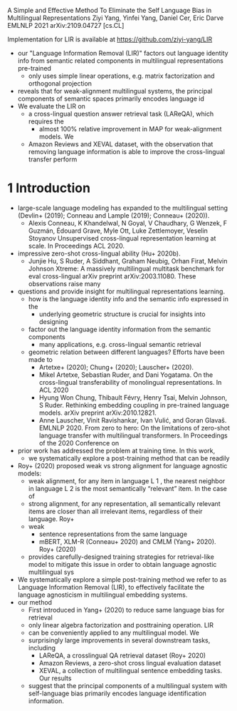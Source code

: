 A Simple and Effective Method To Eliminate the Self Language Bias in Multilingual Representations
Ziyi Yang, Yinfei Yang, Daniel Cer, Eric Darve
EMLNLP 2021 arXiv:2109.04727 [cs.CL]

Implementation for LIR is available at https://github.com/ziyi-yang/LIR

* our "Language Information Removal (LIR)" factors out language identity info
  from semantic related components in multilingual representations pre-trained
  * only uses simple linear operations, 
    e.g. matrix factorization and orthogonal projection
* reveals that for weak-alignment multilingual systems, 
  the principal components of semantic spaces primarily encodes language id
* We evaluate the LIR on 
  * a cross-lingual question answer retrieval task (LAReQA), which requires the
    * almost 100% relative improvement in MAP for weak-alignment models.  We
  * Amazon Reviews and XEVAL dataset, with the observation that removing
    language information is able to improve the cross-lingual transfer perform

# 1 Introduction

* large-scale language modeling has expanded to the multilingual setting
  (Devlin+ (2019); Conneau and Lample (2019); Conneau+ (2020)).  
  * Alexis Conneau, K Khandelwal, N Goyal, V Chaudhary, G Wenzek, F Guzmán, 
    Édouard Grave, Myle Ott, Luke Zettlemoyer, Veselin Stoyanov
    Unsupervised cross-lingual representation learning at scale. In Proceedings
    ACL 2020. 
* impressive zero-shot cross-lingual ability (Hu+ 2020b). 
  * Junjie Hu, S Ruder, A Siddhant, Graham Neubig, Orhan Firat, Melvin Johnson
    Xtreme: A massively multilingual multitask benchmark for eval cross-lingual
    arXiv preprint arXiv:2003.11080.  These observations raise many 
* questions and provide insight for multilingual representations learning. 
  * how is the language identity info and the semantic info expressed in the
    * underlying geometric structure is crucial for insights into designing
  * factor out the language identity information from the semantic components
    * many applications, e.g. cross-lingual semantic retrieval
  * geometric relation between different languages? Efforts have been made to
    * Artetxe+  (2020); Chung+ (2020); Lauscher+ (2020).
    * Mikel Artetxe, Sebastian Ruder, and Dani Yogatama.
      On the cross-lingual transferability of monolingual representations. In
      ACL 2020
    * Hyung Won Chung, Thibault Févry, Henry Tsai, Melvin Johnson, S Ruder. 
      Rethinking embedding coupling in pre-trained language models. 
      arXiv preprint arXiv:2010.12821.
    * Anne Lauscher, Vinit Ravishankar, Ivan Vulić, and Goran Glavaš. 
      EMLNLP 2020.
      From zero to hero: On the limitations of zero-shot language transfer with
      multilingual transformers. In Proceedings of the 2020 Conference on
* prior work has addressed the problem at training time. In this work, 
  * we systematically explore a post-training method that can be readily
* Roy+ (2020) proposed weak vs strong alignment for language agnostic models:
  * weak alignment, for any item in language L 1 , the nearest neighbor in
    language L 2 is the most semantically “relevant” item. In the case of
  * strong alignment, for any representation, all semantically relevant items
    are closer than all irrelevant items, regardless of their language. Roy+
  * weak
    * sentence representations from the same language 
    * mBERT, XLM-R (Conneau+ 2020) and CMLM (Yang+ 2020). Roy+ (2020) 
  * provides carefully-designed training strategies for retrieval-like model to
    mitigate this issue in order to obtain language agnostic multilingual sys 
* We systematically explore a simple post-training method we refer to as
  Language Information Removal (LIR), to effectively facilitate the language
  agnosticism in multilingual embedding systems.
* our method
  * First introduced in Yang+ (2020) to reduce same language bias for retrieval
  * only linear algebra factorization and posttraining operation. LIR 
  * can be conveniently applied to any multilingual model. We
  * surprisingly large improvements in several downstream tasks, including
    * LAReQA, a crosslingual QA retrieval dataset (Roy+ 2020)
    * Amazon Reviews, a zero-shot cross lingual evaluation dataset
    * XEVAL, a collection of multilingual sentence embedding tasks. Our results
  * suggest that the principal components of a multilingual system with
    self-language bias primarily encodes language identification information.
